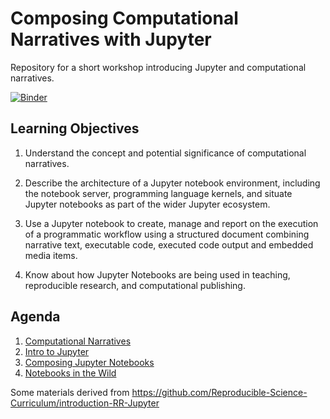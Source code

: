 # Composing Computational Narratives with Jupyter


Repository for a short workshop introducing Jupyter and computational narratives.

[![Binder](https://mybinder.org/badge.svg)](https://mybinder.org/v2/gh/mcburton/computational-narratives-with-jupyter/master)


## Learning Objectives

1. Understand the concept and potential significance of computational narratives.

2. Describe the architecture of a Jupyter notebook environment, including the notebook server, programming language kernels, and situate Jupyter notebooks as part of the wider Jupyter ecosystem.

3. Use a Jupyter notebook to create, manage and report on the execution of a programmatic workflow using a structured document combining narrative text, executable code, executed code output and embedded media items.

4. Know about how Jupyter Notebooks are being used in teaching, reproducible research, and computational publishing.

## Agenda

1. [Computational Narratives](1-Computational-Narratives.ipynb)
2. [Intro to Jupyter](2-Intro-to-Jupyter.ipynb)
3. [Composing Jupyter Notebooks](3-Composing-Jupyter-Notebooks.ipynb)
4. [Notebooks in the Wild](4-Notebooks-in-the-Wild.ipynb)



Some materials derived from https://github.com/Reproducible-Science-Curriculum/introduction-RR-Jupyter